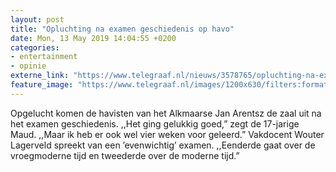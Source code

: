 ```yaml
---
layout: post
title: "Opluchting na examen geschiedenis op havo"
date: Mon, 13 May 2019 14:04:55 +0200
categories: 
- entertainment 
- opinie 
externe_link: "https://www.telegraaf.nl/nieuws/3578765/opluchting-na-examen-geschiedenis-op-havo"
feature_image: "https://www.telegraaf.nl/images/1200x630/filters:format(jpeg):quality(80)/cdn-kiosk-api.telegraaf.nl/75edbd34-7577-11e9-941a-02c309bc01c1.JPG"
---
```


<p class="intro">Opgelucht komen de havisten van het Alkmaarse Jan Arentsz de zaal uit na het examen geschiedenis. ,,Het ging gelukkig goed,” zegt de 17-jarige Maud. ,,Maar ik heb er ook wel vier weken voor geleerd.” Vakdocent Wouter Lagerveld spreekt van een ’evenwichtig’ examen. ,,Eenderde gaat over de vroegmoderne tijd en tweederde over de moderne tijd.”</p>

